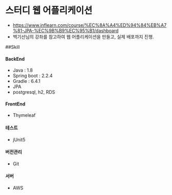 # 스터디 웹 어플리케이션

- https://www.inflearn.com/course/%EC%8A%A4%ED%94%84%EB%A7%81-JPA-%EC%9B%B9%EC%95%B1/dashboard 
- 백기선님의 강좌를 참고하여 웹 어플리케이션을 만들고, 실제 배포까지 진행.

##Skill
#### BackEnd
- Java : 1.8
- Spring boot : 2.2.4
- Gradle : 6.4.1
- JPA
- postgresql, h2, RDS

#### FrontEnd
- Thymeleaf

  

#### 테스트
- jUnit5



#### 버전관리
- Git



#### 서버
- AWS
